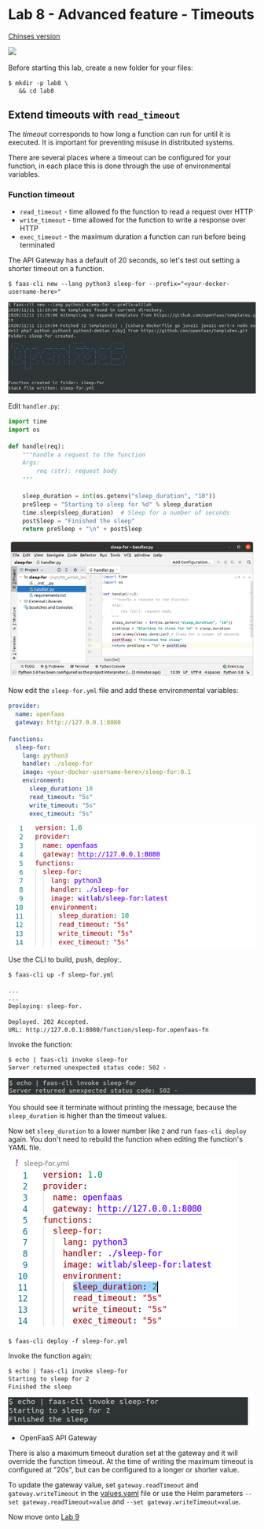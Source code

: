 # Lab 8 - Advanced feature - Timeouts

[Chinses version](lab8_zh-tw.md)

<img src="https://github.com/openfaas/media/raw/master/OpenFaaS_Magnet_3_1_png.png" width="500px"></img>

Before starting this lab, create a new folder for your files:

```
$ mkdir -p lab8 \
   && cd lab8
```

## Extend timeouts with `read_timeout`

The *timeout* corresponds to how long a function can run for until it is executed. It is important for preventing misuse in distributed systems.

There are several places where a timeout can be configured for your function, in each place this is done through the use of environmental variables.

### Function timeout

* `read_timeout` - time allowed fo the function to read a request over HTTP
* `write_timeout` - time allowed for the function to write a response over HTTP
* `exec_timeout` - the maximum duration a function can run before being terminated

The API Gateway has a default of 20 seconds, so let's test out setting a shorter timeout on a function.

```
$ faas-cli new --lang python3 sleep-for --prefix="<your-docker-username-here>"
```

![](docs/lab8/sleep-for-python.png)

Edit `handler.py`:

```python
import time
import os

def handle(req):
    """handle a request to the function
    Args:
        req (str): request body
    """

    sleep_duration = int(os.getenv("sleep_duration", "10"))
    preSleep = "Starting to sleep for %d" % sleep_duration
    time.sleep(sleep_duration)  # Sleep for a number of seconds
    postSleep = "Finished the sleep"
    return preSleep + "\n" + postSleep
```

![](docs/lab8/sleep-for-python-modify.png)

Now edit the `sleep-for.yml` file and add these environmental variables:

```yaml
provider:
  name: openfaas
  gateway: http://127.0.0.1:8080

functions:
  sleep-for:
    lang: python3
    handler: ./sleep-for
    image: <your-docker-username-here>/sleep-for:0.1
    environment:
      sleep_duration: 10
      read_timeout: "5s"
      write_timeout: "5s"
      exec_timeout: "5s"
```

![](docs/lab8/sleep-for-yml.png)

Use the CLI to build, push, deploy:.

```
$ faas-cli up -f sleep-for.yml

...
...
Deploying: sleep-for.

Deployed. 202 Accepted.
URL: http://127.0.0.1:8080/function/sleep-for.openfaas-fn
```

Invoke the function:

```
$ echo | faas-cli invoke sleep-for
Server returned unexpected status code: 502 -
```

![](docs/lab8/sleep-for-invoke-502.png)

You should see it terminate without printing the message, because the `sleep_duration` is higher than the timeout values.

Now set `sleep_duration` to a lower number like `2` and run `faas-cli deploy` again. You don't need to rebuild the function when editing the function's YAML file.

![](docs/lab8/sleep-for-sleep-duration-modify.png)

```
$ faas-cli deploy -f sleep-for.yml
```

Invoke the function again:

```
$ echo | faas-cli invoke sleep-for
Starting to sleep for 2
Finished the sleep
```

![](docs/lab8/sleep-for-invoke-2-sec.png)

* OpenFaaS API Gateway

There is also a maximum timeout duration set at the gateway and it will override the function timeout. At the time of writing the maximum timeout is configured at "20s", but can be configured to a longer or shorter value.

To update the gateway value, set `gateway.readTimeout` and `gateway.writeTimeout` in the [values.yaml](https://github.com/openfaas/faas-netes/blob/master/chart/openfaas/values.yaml) file or use the Helm parameters `--set gateway.readTimeout=value` and `--set gateway.writeTimeout=value`.

Now move onto [Lab 9](lab9.md)
